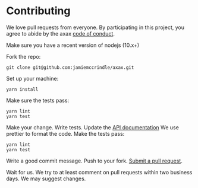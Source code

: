 # Contributing

We love pull requests from everyone. By participating in this project, you agree
to abide by the axax [code of conduct].

[code of conduct]: ./CODE_OF_CONDUCT.md

Make sure you have a recent version of nodejs (10.x+)

Fork the repo:

    git clone git@github.com:jamiemccrindle/axax.git

Set up your machine:

    yarn install

Make sure the tests pass:

    yarn lint
    yarn test

Make your change.
Write tests.
Update the [API documentation](./docs/API.md)
We use prettier to format the code.
Make the tests pass:

    yarn lint
    yarn test

Write a good commit message.
Push to your fork.
[Submit a pull request][pr].

[pr]: https://github.com/jamiemccrindle/axax/compare/

Wait for us.
We try to at least comment on pull requests within two business days.
We may suggest changes.
